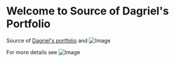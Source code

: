 # Welcome to Source of Dagriel's Portfolio

Source of [Dagriel's portfolio](https://dagriel.github.io) and ![Image](img/profile-photo1.png)


For more details see ![Image](img/tela-01.png)